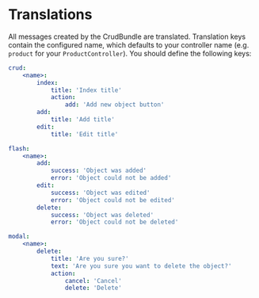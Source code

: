 Translations
============

All messages created by the CrudBundle are translated. Translation keys contain the configured name,
which defaults to your controller name (e.g. `product` for your `ProductController`). You should define
the following keys:

```yml
crud:
    <name>:
        index:
            title: 'Index title'
            action:
                add: 'Add new object button'
        add:
            title: 'Add title'
        edit:
            title: 'Edit title'

flash:
    <name>:
        add:
            success: 'Object was added'
            error: 'Object could not be added'
        edit:
            success: 'Object was edited'
            error: 'Object could not be edited'
        delete:
            success: 'Object was deleted'
            error: 'Object could not be deleted'

modal:
    <name>:
        delete:
            title: 'Are you sure?'
            text: 'Are you sure you want to delete the object?'
            action:
                cancel: 'Cancel'
                delete: 'Delete'
```
